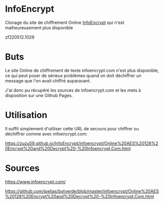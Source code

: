 # InfoEncrypt
Clonage du site de chiffrement Online [InfoEncrypt](https://www.infoencrypt.com/) qui n'est malheureusement plus disponible

zf220512.1029

# Buts
Le site Online de chiffrement de texte infoencrypt.com n'est plus disponible, ce qui peut poser de sérieux problèmes quand on doit déchiffrer un message que l'on avait chiffré auparavant.

J'ai donc pu récupéré les sources de infoencrypt.com et les mets à disposition sur une Github Pages.


# Utilisation

Il suffit simplement d'utiliser cette URL de secours pour chiffrer ou déchiffrer comme avec infoencrypt.com:

https://zuzu59.github.io/InfoEncrypt/infoencrypt/Online%20AES%20128%20Encrypt%20and%20Decrypt%20-%20Infoencrypt.Com.html



# Sources
https://www.infoencrypt.com/

https://github.com/jpelias/botverde/blob/master/infoencrypt/Online%20AES%20128%20Encrypt%20and%20Decrypt%20-%20Infoencrypt.Com.html
